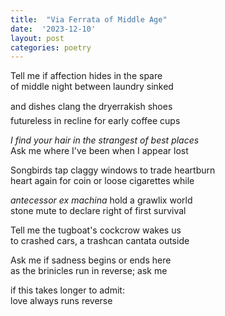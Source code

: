 ```yaml
---
title:  "Via Ferrata of Middle Age"
date:  '2023-12-10'
layout: post
categories: poetry
---
```


Tell me if affection hides in the spare   
of middle night between laundry sinked    

and dishes clang the dryer&#151;rakish shoes    
futureless in recline for early coffee cups    

*I find your hair in the strangest of best places*  
Ask me where I've been when I appear lost  

Songbirds tap claggy windows to trade heartburn   
heart again for coin or loose cigarettes while  

*antecessor ex machina* hold a grawlix world  
stone mute to declare right of first survival

Tell me the tugboat's cockcrow wakes us  
to crashed cars, a trashcan cantata outside

Ask me if sadness begins or ends here   
as the brinicles run in reverse; ask me  

if this takes longer to admit:  
love always runs reverse

